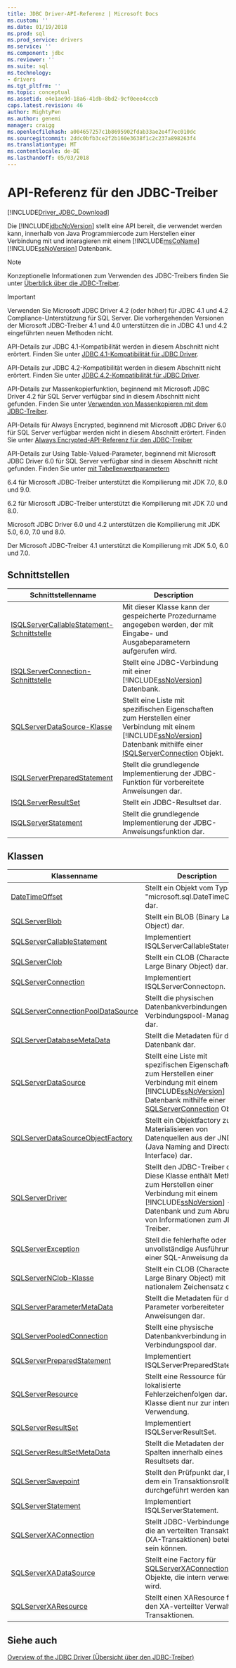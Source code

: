 ```yaml
---
title: JDBC Driver-API-Referenz | Microsoft Docs
ms.custom: ''
ms.date: 01/19/2018
ms.prod: sql
ms.prod_service: drivers
ms.service: ''
ms.component: jdbc
ms.reviewer: ''
ms.suite: sql
ms.technology:
- drivers
ms.tgt_pltfrm: ''
ms.topic: conceptual
ms.assetid: e4e1ae9d-18a6-41db-8bd2-9cf0eee4cccb
caps.latest.revision: 46
author: MightyPen
ms.author: genemi
manager: craigg
ms.openlocfilehash: a004657257c1b8695902fdab33ae2e4f7ec010dc
ms.sourcegitcommit: 2ddc0bfb3ce2f2b160e3638f1c2c237a898263f4
ms.translationtype: MT
ms.contentlocale: de-DE
ms.lasthandoff: 05/03/2018
---
```

# <a name="jdbc-driver-api-reference"></a>API-Referenz für den JDBC-Treiber
[!INCLUDE[Driver_JDBC_Download](../../../includes/driver_jdbc_download.md)]

  Die [!INCLUDE[jdbcNoVersion](../../../includes/jdbcnoversion_md.md)] stellt eine API bereit, die verwendet werden kann, innerhalb von Java Programmiercode zum Herstellen einer Verbindung mit und interagieren mit einem [!INCLUDE[msCoName](../../../includes/msconame_md.md)] [!INCLUDE[ssNoVersion](../../../includes/ssnoversion_md.md)] Datenbank.  
  
> [!NOTE]  
>  Konzeptionelle Informationen zum Verwenden des JDBC-Treibers finden Sie unter [Überblick über die JDBC-Treiber](../../../connect/jdbc/overview-of-the-jdbc-driver.md).  
  
> [!IMPORTANT]  
>  Verwenden Sie Microsoft JDBC Driver 4.2 (oder höher) für JDBC 4.1 und 4.2 Compliance-Unterstützung für SQL Server. Die vorhergehenden Versionen der Microsoft JDBC-Treiber 4.1 und 4.0 unterstützen die in JDBC 4.1 und 4.2 eingeführten neuen Methoden nicht.  
>   
>  API-Details zur JDBC 4.1-Kompatibilität werden in diesem Abschnitt nicht erörtert. Finden Sie unter [JDBC 4.1-Kompatibilität für JDBC Driver](../../../connect/jdbc/jdbc-4-1-compliance-for-the-jdbc-driver.md).  
>   
>  API-Details zur JDBC 4.2-Kompatibilität werden in diesem Abschnitt nicht erörtert. Finden Sie unter [JDBC 4.2-Kompatibilität für JDBC Driver](../../../connect/jdbc/jdbc-4-2-compliance-for-the-jdbc-driver.md).  
>   
>  API-Details zur Massenkopierfunktion, beginnend mit Microsoft JDBC Driver 4.2 für SQL Server verfügbar sind in diesem Abschnitt nicht gefunden. Finden Sie unter [Verwenden von Massenkopieren mit dem JDBC-Treiber](../../../connect/jdbc/using-bulk-copy-with-the-jdbc-driver.md).  
>   
>  API-Details für Always Encrypted, beginnend mit Microsoft JDBC Driver 6.0 für SQL Server verfügbar werden nicht in diesem Abschnitt erörtert. Finden Sie unter [Always Encrypted-API-Referenz für den JDBC-Treiber](../../../connect/jdbc/always-encrypted-api-reference-for-the-jdbc-driver.md)  
>   
>  API-Details zur Using Table-Valued-Parameter, beginnend mit Microsoft JDBC Driver 6.0 für SQL Server verfügbar sind in diesem Abschnitt nicht gefunden. Finden Sie unter [mit Tabellenwertparametern](../../../connect/jdbc/using-table-valued-parameters.md)  
>   
>  6.4 für Microsoft JDBC-Treiber unterstützt die Kompilierung mit JDK 7.0, 8.0 und 9.0.  
>   
>  6.2 für Microsoft JDBC-Treiber unterstützt die Kompilierung mit JDK 7.0 und 8.0.  
>   
>  Microsoft JDBC Driver 6.0 und 4.2 unterstützen die Kompilierung mit JDK 5.0, 6.0, 7.0 und 8.0.  
>   
>  Der Microsoft JDBC-Treiber 4.1 unterstützt die Kompilierung mit JDK 5.0, 6.0 und 7.0.  

## <a name="interfaces"></a>Schnittstellen  
  
|Schnittstellenname|Description|  
|--------------------|-----------------|  
|[ISQLServerCallableStatement-Schnittstelle](../../../connect/jdbc/reference/isqlservercallablestatement-interface.md)|Mit dieser Klasse kann der gespeicherte Prozedurname angegeben werden, der mit Eingabe- und Ausgabeparametern aufgerufen wird.|  
|[ISQLServerConnection-Schnittstelle](../../../connect/jdbc/reference/isqlserverconnection-interface.md)|Stellt eine JDBC-Verbindung mit einer [!INCLUDE[ssNoVersion](../../../includes/ssnoversion_md.md)] Datenbank.|  
|[SQLServerDataSource-Klasse](../../../connect/jdbc/reference/sqlserverdatasource-class.md)|Stellt eine Liste mit spezifischen Eigenschaften zum Herstellen einer Verbindung mit einem [!INCLUDE[ssNoVersion](../../../includes/ssnoversion_md.md)] Datenbank mithilfe einer [ISQLServerConnection](../../../connect/jdbc/reference/sqlserverconnection-class.md) Objekt.|  
|[ISQLServerPreparedStatement](../../../connect/jdbc/reference/isqlserverpreparedstatement-interface.md)|Stellt die grundlegende Implementierung der JDBC-Funktion für vorbereitete Anweisungen dar.|  
|[ISQLServerResultSet](../../../connect/jdbc/reference/isqlserverresultset-interface.md)|Stellt ein JDBC-Resultset dar.|  
|[ISQLServerStatement](../../../connect/jdbc/reference/isqlserverstatement-interface.md)|Stellt die grundlegende Implementierung der JDBC-Anweisungsfunktion dar.|  
  
## <a name="classes"></a>Klassen  
  
|Klassenname|Description|  
|----------------|-----------------|  
|[DateTimeOffset](../../../connect/jdbc/reference/datetimeoffset-class.md)|Stellt ein Objekt vom Typ "microsoft.sql.DateTimeOffset" dar.|  
|[SQLServerBlob](../../../connect/jdbc/reference/sqlserverblob-class.md)|Stellt ein BLOB (Binary Large Object) dar.|  
|[SQLServerCallableStatement](../../../connect/jdbc/reference/sqlservercallablestatement-class.md)|Implementiert ISQLServerCallableStatement.|  
|[SQLServerClob](../../../connect/jdbc/reference/sqlserverclob-class.md)|Stellt ein CLOB (Character Large Binary Object) dar.|  
|[SQLServerConnection](../../../connect/jdbc/reference/sqlserverconnection-class.md)|Implementiert ISQLServerConnectopn.|  
|[SQLServerConnectionPoolDataSource](../../../connect/jdbc/reference/sqlserverconnectionpooldatasource-class.md)|Stellt die physischen Datenbankverbindungen für Verbindungspool-Manager dar.|  
|[SQLServerDatabaseMetaData](../../../connect/jdbc/reference/sqlserverdatabasemetadata-class.md)|Stellt die Metadaten für die Datenbank dar.|  
|[SQLServerDataSource](../../../connect/jdbc/reference/isqlserverdatasource-interface.md)|Stellt eine Liste mit spezifischen Eigenschaften zum Herstellen einer Verbindung mit einem [!INCLUDE[ssNoVersion](../../../includes/ssnoversion_md.md)] Datenbank mithilfe einer [SQLServerConnection](../../../connect/jdbc/reference/sqlserverconnection-class.md) Objekt.|  
|[SQLServerDataSourceObjectFactory](../../../connect/jdbc/reference/sqlserverdatasourceobjectfactory-class.md)|Stellt ein Objektfactory zum Materialisieren von Datenquellen aus der JNDI (Java Naming and Directory Interface) dar.|  
|[SQLServerDriver](../../../connect/jdbc/reference/sqlserverdriver-class.md)|Stellt den JDBC-Treiber dar. Diese Klasse enthält Methoden zum Herstellen einer Verbindung mit einem [!INCLUDE[ssNoVersion](../../../includes/ssnoversion_md.md)] -Datenbank und zum Abrufen von Informationen zum JDBC-Treiber.|  
|[SQLServerException](../../../connect/jdbc/reference/sqlserverexception-class.md)|Stell die fehlerhafte oder unvollständige Ausführung einer SQL-Anweisung dar.|  
|[SQLServerNClob-Klasse](../../../connect/jdbc/reference/sqlservernclob-class.md)|Stellt ein CLOB (Character Large Binary Object) mit nationalem Zeichensatz dar.|  
|[SQLServerParameterMetaData](../../../connect/jdbc/reference/sqlserverparametermetadata-class.md)|Stellt die Metadaten für die Parameter vorbereiteter Anweisungen dar.|  
|[SQLServerPooledConnection](../../../connect/jdbc/reference/sqlserverpooledconnection-class.md)|Stellt eine physische Datenbankverbindung in einem Verbindungspool dar.|  
|[SQLServerPreparedStatement](../../../connect/jdbc/reference/sqlserverpreparedstatement-class.md)|Implementiert ISQLServerPreparedStatement.|  
|[SQLServerResource](../../../connect/jdbc/reference/sqlserverresource-class.md)|Stellt eine Ressource für lokalisierte Fehlerzeichenfolgen dar. Diese Klasse dient nur zur internen Verwendung.|  
|[SQLServerResultSet](../../../connect/jdbc/reference/sqlserverresultset-class.md)|Implementiert ISQLServerResultSet.|  
|[SQLServerResultSetMetaData](../../../connect/jdbc/reference/sqlserverresultsetmetadata-class.md)|Stellt die Metadaten der Spalten innerhalb eines Resultsets dar.|  
|[SQLServerSavepoint](../../../connect/jdbc/reference/sqlserversavepoint-class.md)|Stellt den Prüfpunkt dar, bis zu dem ein Transaktionsrollback durchgeführt werden kann.|  
|[SQLServerStatement](../../../connect/jdbc/reference/sqlserverstatement-class.md)|Implementiert ISQLServerStatement.|  
|[SQLServerXAConnection](../../../connect/jdbc/reference/sqlserverxaconnection-class.md)|Stellt JDBC-Verbindungen dar, die an verteilten Transaktionen (XA-Transaktionen) beteiligt sein können.|  
|[SQLServerXADataSource](../../../connect/jdbc/reference/sqlserverxadatasource-class.md)|Stellt eine Factory für [SQLServerXAConnection](../../../connect/jdbc/reference/sqlserverxaconnection-class.md) Objekte, die intern verwendet wird.|  
|[SQLServerXAResource](../../../connect/jdbc/reference/sqlserverxaresource-class.md)|Stellt einen XAResource für den XA-verteilter Verwaltung Transaktionen.|  
  
## <a name="see-also"></a>Siehe auch  
 [Overview of the JDBC Driver (Übersicht über den JDBC-Treiber)](../../../connect/jdbc/overview-of-the-jdbc-driver.md)  
  
  
